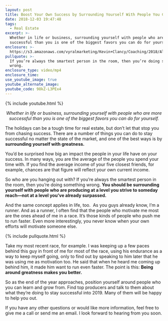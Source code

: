 ```yaml
---
layout: post
title: Boost Your Own Success by Surrounding Yourself With People You Can Learn From
date: 2018-12-03 19:47:48
tags:
  - Real Estate
excerpt: >-
  Whether in life or business, surrounding yourself with people who are more
  successful than you is one of the biggest favors you can do for yourself.
enclosure: >-
  https://s3.amazonaws.com/vyralmarketing/Kevin+Clancy/Coaching/2018/Albany+Real+Estate+Agent-+Surround+Yourself+With+Greatness.mp4
pullquote: >-
  If you’re always the smartest person in the room, then you’re doing something
  wrong.
enclosure_type: video/mp4
enclosure_time:
use_youtube_image: true
youtube_alternate_image:
youtube_code: 98kZ-L3PEx4
---
```


{% include youtube.html %}

<p style="text-align: center;"><em>Whether in life or business, surrounding yourself with people who are more successful than you is one of the biggest favors you can do for yourself.</em></p>

The holidays can be a tough time for real estate, but don’t let that stop you from chasing success. There are a number of things you can do to stay successful no matter the state of the market, and one of the best ways is by **surrounding yourself with greatness.&nbsp;**

You’d be surprised how big an impact the people in your life have on your success. In many ways, you are the average of the people you spend your time with. If you find the average income of your five closest friends, for example, chances are that figure will reflect your own current income.&nbsp;

So who are you hanging out with? If you’re always the smartest person in the room, then you’re doing something wrong. **You should be surrounding yourself with people who are producing at a level you strive to someday reach—not at a level you’ve already surpassed.&nbsp;**

And the same concept applies in life, too. &nbsp;As you guys already know, I’m a runner. And as a runner, I often find that the people who motivate me most are the ones ahead of me in a race. It’s those kinds of people who push me to run faster. Even more interestingly, you never know when your own efforts will motivate someone else.&nbsp;

{% include pullquote.html %}

Take my most recent race, for example. I was keeping up a few paces behind this guy in front of me for most of the race, using his endurance as a way to keep myself going, only to find out by speaking to him later that he was using me as motivation too. He said that when he heard me coming up behind him, it made him want to run even faster. The point is this: **Being around greatness makes you better.**&nbsp;

So as the end of the year approaches, position yourself around people who you can learn and grow from. Find top producers and talk to them about what they’re doing to stay successful into 2019. Many of them will be happy to help you out.&nbsp;

If you have any other questions or would like more information, feel free to give me a call or send me an email. I look forward to hearing from you soon.